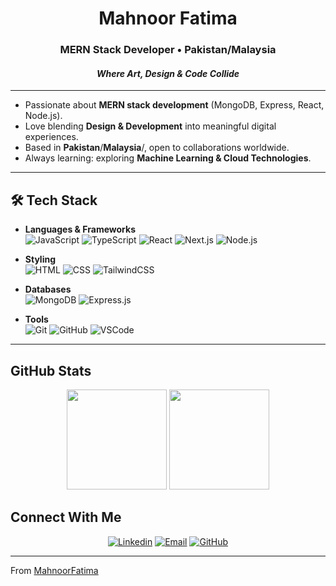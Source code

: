 <h1 align="center">Mahnoor Fatima </h1>
<h3 align="center">MERN Stack Developer • Pakistan/Malaysia</h3>
<h4 align="center"><i>Where Art, Design & Code Collide</i></h4>

---

- Passionate about **MERN stack development** (MongoDB, Express, React, Node.js).  
- Love blending **Design & Development** into meaningful digital experiences.  
- Based in **Pakistan**/**Malaysia**/, open to collaborations worldwide.  
- Always learning: exploring **Machine Learning & Cloud Technologies**.  

---

## 🛠 Tech Stack  

- **Languages & Frameworks**  
  ![JavaScript](https://img.shields.io/badge/-JavaScript-FF69B4?style=for-the-badge&logo=javascript&logoColor=black)
  ![TypeScript](https://img.shields.io/badge/-TypeScript-000000?style=for-the-badge&logo=typescript&logoColor=FF69B4)
  ![React](https://img.shields.io/badge/-React-FF69B4?style=for-the-badge&logo=react&logoColor=black)
  ![Next.js](https://img.shields.io/badge/-Next.js-000000?style=for-the-badge&logo=nextdotjs&logoColor=FF69B4)
  ![Node.js](https://img.shields.io/badge/-Node.js-FF69B4?style=for-the-badge&logo=node.js&logoColor=black)  

- **Styling**  
  ![HTML](https://img.shields.io/badge/-HTML-000000?style=for-the-badge&logo=html5&logoColor=FF69B4)
  ![CSS](https://img.shields.io/badge/-CSS-FF69B4?style=for-the-badge&logo=css3&logoColor=black)
  ![TailwindCSS](https://img.shields.io/badge/-TailwindCSS-000000?style=for-the-badge&logo=tailwind-css&logoColor=FF69B4)  

- **Databases**  
  ![MongoDB](https://img.shields.io/badge/-MongoDB-FF69B4?style=for-the-badge&logo=mongodb&logoColor=black)
  ![Express.js](https://img.shields.io/badge/-Express.js-000000?style=for-the-badge&logo=express&logoColor=FF69B4)

- **Tools**  
  ![Git](https://img.shields.io/badge/-Git-FF69B4?style=for-the-badge&logo=git&logoColor=black)
  ![GitHub](https://img.shields.io/badge/-GitHub-000000?style=for-the-badge&logo=github&logoColor=FF69B4)
  ![VSCode](https://img.shields.io/badge/-VSCode-FF69B4?style=for-the-badge&logo=visual-studio-code&logoColor=black)

---

## GitHub Stats  

<p align="center">
  <img height="160px" src="https://github-readme-stats.vercel.app/api?username=MahnoorFatimaZahid&theme=radical&show_icons=true&hide_border=true&count_private=true" />
  <img height="160px" src="https://github-readme-stats.vercel.app/api/top-langs/?username=MahnoorFatimaZahid&layout=compact&theme=radical&hide_border=true" />
</p>



##  Connect With Me  

<p align="center">
<a href="https://www.linkedin.com/in/your-linkedin/"><img alt="Linkedin" src="https://img.shields.io/badge/LinkedIn-MahnoorFatima-FF69B4?style=for-the-badge&logo=linkedin&logoColor=black"></a>
<a href="mailto:mahnoorfatima1192@example.com"><img alt="Email" src="https://img.shields.io/badge/Email-MahnoorFatima-000000?style=for-the-badge&logo=gmail&logoColor=FF69B4"></a>
<a href="https://github.com/MahnoorFatimaZahid"><img alt="GitHub" src="https://img.shields.io/badge/GitHub-MahnoorFatima-FF69B4?style=for-the-badge&logo=github&logoColor=black"></a>
</p>

---
 From [MahnoorFatima](https://github.com/MahnoorFatimaZahid)  
